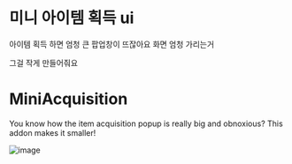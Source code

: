 # 미니 아이템 획득 ui
아이템 획득 하면 엄청 큰 팝업창이 뜨잖아요 화면 엄청 가리는거

그걸 작게 만들어줘요

# MiniAcquisition
You know how the item acquisition popup is really big and obnoxious?
This addon makes it smaller!

![image](https://user-images.githubusercontent.com/12102540/136194064-267b20b5-6acc-4219-b3e5-e63e991acbdf.png)

